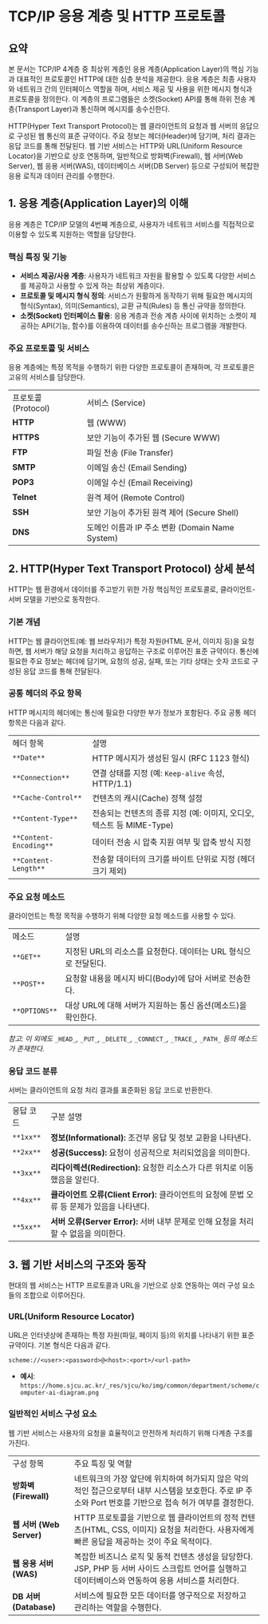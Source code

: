 # TCP/IP 응용 계층 및 HTTP 프로토콜

## 요약

본 문서는 TCP/IP 4계층 중 최상위 계층인 응용 계층(Application Layer)의 핵심 기능과 대표적인 프로토콜인 HTTP에 대한 심층 분석을 제공한다. 응용 계층은 최종 사용자와 네트워크 간의 인터페이스 역할을 하며, 서비스 제공 및 사용을 위한 메시지 형식과 프로토콜을 정의한다. 이 계층의 프로그램들은 소켓(Socket) API를 통해 하위 전송 계층(Transport Layer)과 통신하며 메시지를 송수신한다.

HTTP(Hyper Text Transport Protocol)는 웹 클라이언트의 요청과 웹 서버의 응답으로 구성된 웹 통신의 표준 규약이다. 주요 정보는 헤더(Header)에 담기며, 처리 결과는 응답 코드를 통해 전달된다. 웹 기반 서비스는 HTTP와 URL(Uniform Resource Locator)을 기반으로 상호 연동하며, 일반적으로 방화벽(Firewall), 웹 서버(Web Server), 웹 응용 서버(WAS), 데이터베이스 서버(DB Server) 등으로 구성되어 복잡한 응용 로직과 데이터 관리를 수행한다.

## 1. 응용 계층(Application Layer)의 이해

응용 계층은 TCP/IP 모델의 4번째 계층으로, 사용자가 네트워크 서비스를 직접적으로 이용할 수 있도록 지원하는 역할을 담당한다.

### 핵심 특징 및 기능

- **서비스 제공/사용 계층**: 사용자가 네트워크 자원을 활용할 수 있도록 다양한 서비스를 제공하고 사용할 수 있게 하는 최상위 계층이다.
- **프로토콜 및 메시지 형식 정의**: 서비스가 원활하게 동작하기 위해 필요한 메시지의 형식(Syntax), 의미(Semantics), 교환 규칙(Rules) 등 통신 규약을 정의한다.
- **소켓(Socket) 인터페이스 활용**: 응용 계층과 전송 계층 사이에 위치하는 소켓이 제공하는 API(기능, 함수)를 이용하여 데이터를 송수신하는 프로그램을 개발한다.

### 주요 프로토콜 및 서비스

응용 계층에는 특정 목적을 수행하기 위한 다양한 프로토콜이 존재하며, 각 프로토콜은 고유의 서비스를 담당한다.

|   |   |
|---|---|
|프로토콜 (Protocol)|서비스 (Service)|
|**HTTP**|웹 (WWW)|
|**HTTPS**|보안 기능이 추가된 웹 (Secure WWW)|
|**FTP**|파일 전송 (File Transfer)|
|**SMTP**|이메일 송신 (Email Sending)|
|**POP3**|이메일 수신 (Email Receiving)|
|**Telnet**|원격 제어 (Remote Control)|
|**SSH**|보안 기능이 추가된 원격 제어 (Secure Shell)|
|**DNS**|도메인 이름과 IP 주소 변환 (Domain Name System)|

## 2. HTTP(Hyper Text Transport Protocol) 상세 분석

HTTP는 웹 환경에서 데이터를 주고받기 위한 가장 핵심적인 프로토콜로, 클라이언트-서버 모델을 기반으로 동작한다.

### 기본 개념

HTTP는 웹 클라이언트(예: 웹 브라우저)가 특정 자원(HTML 문서, 이미지 등)을 요청하면, 웹 서버가 해당 요청을 처리하고 응답하는 구조로 이루어진 표준 규약이다. 통신에 필요한 주요 정보는 헤더에 담기며, 요청의 성공, 실패, 또는 기타 상태는 숫자 코드로 구성된 응답 코드를 통해 전달된다.

### 공통 헤더의 주요 항목

HTTP 메시지의 헤더에는 통신에 필요한 다양한 부가 정보가 포함된다. 주요 공통 헤더 항목은 다음과 같다.

|   |   |
|---|---|
|헤더 항목|설명|
|`**Date**`|HTTP 메시지가 생성된 일시 (RFC 1123 형식)|
|`**Connection**`|연결 상태를 지정 (예: `Keep-alive` 속성, HTTP/1.1)|
|`**Cache-Control**`|컨텐츠의 캐시(Cache) 정책 설정|
|`**Content-Type**`|전송되는 컨텐츠의 종류 지정 (예: 이미지, 오디오, 텍스트 등 MIME-Type)|
|`**Content-Encoding**`|데이터 전송 시 압축 지원 여부 및 압축 방식 지정|
|`**Content-Length**`|전송할 데이터의 크기를 바이트 단위로 지정 (헤더 크기 제외)|

### 주요 요청 메소드

클라이언트는 특정 목적을 수행하기 위해 다양한 요청 메소드를 사용할 수 있다.

|   |   |
|---|---|
|메소드|설명|
|`**GET**`|지정된 URL의 리소스를 요청한다. 데이터는 URL 형식으로 전달된다.|
|`**POST**`|요청할 내용을 메시지 바디(Body)에 담아 서버로 전송한다.|
|`**OPTIONS**`|대상 URL에 대해 서버가 지원하는 통신 옵션(메소드)을 확인한다.|

_참고: 이 외에도_ `_HEAD_`_,_ `_PUT_`_,_ `_DELETE_`_,_ `_CONNECT_`_,_ `_TRACE_`_,_ `_PATH_` _등의 메소드가 존재한다._

### 응답 코드 분류

서버는 클라이언트의 요청 처리 결과를 표준화된 응답 코드로 반환한다.

|   |   |
|---|---|
|응답 코드|구분 설명|
|`**1xx**`|**정보(Informational):** 조건부 응답 및 정보 교환을 나타낸다.|
|`**2xx**`|**성공(Success):** 요청이 성공적으로 처리되었음을 의미한다.|
|`**3xx**`|**리다이렉션(Redirection):** 요청한 리소스가 다른 위치로 이동했음을 알린다.|
|`**4xx**`|**클라이언트 오류(Client Error):** 클라이언트의 요청에 문법 오류 등 문제가 있음을 나타낸다.|
|`**5xx**`|**서버 오류(Server Error):** 서버 내부 문제로 인해 요청을 처리할 수 없음을 의미한다.|

## 3. 웹 기반 서비스의 구조와 동작

현대의 웹 서비스는 HTTP 프로토콜과 URL을 기반으로 상호 연동하는 여러 구성 요소들의 조합으로 이루어진다.

### URL(Uniform Resource Locator)

URL은 인터넷상에 존재하는 특정 자원(파일, 페이지 등)의 위치를 나타내기 위한 표준 규약이다. 기본 형식은 다음과 같다.

`scheme://<user>:<password>@<host>:<port>/<url-path>`

- **예시**: `https://home.sjcu.ac.kr/_res/sjcu/ko/img/common/department/scheme/computer-ai-diagram.png`

### 일반적인 서비스 구성 요소

웹 기반 서비스는 사용자의 요청을 효율적이고 안전하게 처리하기 위해 다계층 구조를 가진다.

|   |   |
|---|---|
|구성 항목|주요 특징 및 역할|
|**방화벽 (Firewall)**|네트워크의 가장 앞단에 위치하여 허가되지 않은 악의적인 접근으로부터 내부 시스템을 보호한다. 주로 IP 주소와 Port 번호를 기반으로 접속 허가 여부를 결정한다.|
|**웹 서버 (Web Server)**|HTTP 프로토콜을 기반으로 웹 클라이언트의 정적 컨텐츠(HTML, CSS, 이미지) 요청을 처리한다. 사용자에게 빠른 응답을 제공하는 것이 주요 목적이다.|
|**웹 응용 서버 (WAS)**|복잡한 비즈니스 로직 및 동적 컨텐츠 생성을 담당한다. JSP, PHP 등 서버 사이드 스크립트 언어를 실행하고 데이터베이스와 연동하여 응용 서비스를 처리한다.|
|**DB 서버 (Database)**|서비스에 필요한 모든 데이터를 영구적으로 저장하고 관리하는 역할을 수행한다.|